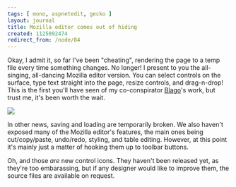 ```yaml
---
tags: [ mono, aspnetedit, gecko ]
layout: journal
title: Mozilla editor comes out of hiding
created: 1125092474
redirect_from: /node/84
---
```

Okay, I admit it, so far I've been "cheating", rendering the page to a temp file every time something changes. No longer! I present to you the all-singing, all-dancing Mozilla editor version. You can select controls on the surface, type text straight into the page, resize controls, and drag-n-drop! This is the first you'll have seen of my co-conspirator [Blago](http://www.dachev.com/blog)'s work, but trust me, it's been worth the wait.<!--break-->

<a href="/files/images/MonoScreenshots/AspNetEdit3.png"><img src="/files/images/MonoScreenshots/AspNetEdit3-t.png"/></a>

In other news, saving and loading are temporarily broken. We also haven't exposed many of the Mozilla editor's features, the main ones being cut/copy/paste, undo/redo, styling, and table editing. However, at this point it's mainly just a matter of hooking them up to toolbar buttons.

Oh, and those _are_ new control icons. They haven't been released yet, as they're too embarassing, but if any designer would like to improve them, the source files are available on request.
